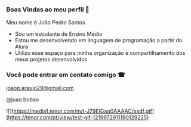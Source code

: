 ### Boas Vindas ao meu perfil 🌟

Meu nome é João Pedro Santos

- Sou um estudante de Ensino Médio
- Estou me desenvolvendo em linguagem de programação a partir do Alura
- Utilizo esse espaço para minha organização e compartilhamento dos meus projetos desenvolvidos

### Você pode entrar em contato comigo ☎

joaop.araujo29@gmail.com

@juao.bobao

![](https://media1.tenor.com/m/t-J79EIGaq0AAAAC/xsdf.gif](https://tenor.com/pt/view/test-gif-1219972911190129225)
